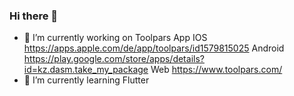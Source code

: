 ### Hi there 👋

<!--
**dzhusipov/dzhusipov** is a ✨ _special_ ✨ repository because its `README.md` (this file) appears on your GitHub profile.

Here are some ideas to get you started:

- 🔭 I’m currently working on ...
- 🌱 I’m currently learning ...
- 👯 I’m looking to collaborate on ...
- 🤔 I’m looking for help with ...
- 💬 Ask me about ...
- 📫 How to reach me: ...
- 😄 Pronouns: ...
- ⚡ Fun fact: ...
-->
- 🔭 I’m currently working on Toolpars App
      IOS https://apps.apple.com/de/app/toolpars/id1579815025
      Android https://play.google.com/store/apps/details?id=kz.dasm.take_my_package
      Web https://www.toolpars.com/
- 🌱 I’m currently learning Flutter
